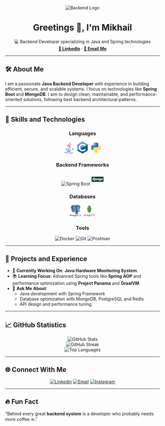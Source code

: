 <div align="center">
  <img src="https://media.istockphoto.com/id/1167600251/vector/back-end-development-web-banner-concept.jpg?s=170667a&w=0&k=20&c=mfv4Pjj_hHX7l7UtKyokMi8T-PvK0dX7ZU_wxuzkmLg=" alt="Backend Logo" title="Backend Development" style="height: 8em;">
  <h1>Greetings 👋, I'm Mikhail</h1>
  <p>
    💻 Backend Developer specializing in Java and Spring technologies<br/>
    <a href="https://www.linkedin.com/in/mikhail-shytsko-029a5a297/"><strong>🔗 LinkedIn</strong></a>
    ·
    <a href="mailto:mikhail.shytsko@gmail.com"><strong>📧 Email Me</strong></a>
  </p>
</div>

---

## 🛠️ About Me
I am a passionate **Java Backend Developer** with experience in building efficient, secure, and scalable systems. I focus on technologies like **Spring Boot** and **MongoDB**. I aim to design clean, maintainable, and performance-oriented solutions, following best backend architectural patterns.

---

## 🔧 Skills and Technologies

<div align="center">
  <h3>Languages</h3>
  <img src="https://raw.githubusercontent.com/devicons/devicon/master/icons/java/java-original.svg" alt="Java" height="40"/>
  <img src="https://raw.githubusercontent.com/devicons/devicon/master/icons/c/c-original.svg" alt="C" height="40"/>
  <img src="https://raw.githubusercontent.com/devicons/devicon/master/icons/python/python-original.svg" alt="Python" height="40"/>
</div>

<div align="center">
  <h3>Backend Frameworks</h3>
  <img src="https://www.vectorlogo.zone/logos/springio/springio-icon.svg" alt="Spring Boot" height="40"/>
  <img src="https://raw.githubusercontent.com/devicons/devicon/master/icons/django/django-original.svg" alt="Django" height="40"/>
</div>

<div align="center">
  <h3>Databases</h3>
  <img src="https://raw.githubusercontent.com/devicons/devicon/master/icons/postgresql/postgresql-original-wordmark.svg" alt="PostgreSQL" height="40"/>
  <img src="https://raw.githubusercontent.com/devicons/devicon/master/icons/mongodb/mongodb-original-wordmark.svg" alt="MongoDB" height="40"/>
</div>

<div align="center">
  <h3>Tools</h3>
  <img src="https://www.vectorlogo.zone/logos/docker/docker-icon.svg" alt="Docker" height="40"/>
  <img src="https://www.vectorlogo.zone/logos/git-scm/git-scm-icon.svg" alt="Git" height="40"/>
  <img src="https://www.vectorlogo.zone/logos/getpostman/getpostman-icon.svg" alt="Postman" height="40"/>
</div>

---

## 🚀 Projects and Experience
- 🔭 **Currently Working On**: **Java Hardware Monitoring System**.  
- 📚 **Learning Focus**: Advanced Spring tools like **Spring AOP** and performance optimization using **Project Panama** and **GraalVM**.  
- 💬 **Ask Me About**:  
   - Java development with Spring Framework  
   - Database optimization with MongoDB, PostgreSQL and Redis
   - API design and performance tuning  

---

## 📈 GitHub Statistics

<div align="center">
  <img src="https://github-readme-stats.vercel.app/api?username=yourgithubusername&theme=tokyonight&hide_border=false&include_all_commits=true&count_private=true" alt="GitHub Stats"/>
  <br>
  <img src="https://github-readme-streak-stats.herokuapp.com/?user=yourgithubusername&theme=tokyonight&hide_border=false" alt="GitHub Streak"/>
  <br>
  <img src="https://github-readme-stats.vercel.app/api/top-langs/?username=yourgithubusername&theme=tokyonight&hide_border=false&layout=compact" alt="Top Languages"/>
</div>

---

## 🌐 Connect With Me

<p align="center">
  <a href="https://www.linkedin.com/in/mikhail-shytsko-029a5a297/"><img src="https://raw.githubusercontent.com/rahuldkjain/github-profile-readme-generator/master/src/images/icons/Social/linked-in-alt.svg" alt="LinkedIn" height="40" width="40"/></a>
  <a href="mailto:mikhail.shytsko@gmail.com"><img src="https://www.vectorlogo.zone/logos/gmail/gmail-icon.svg" alt="Email" height="40" width="40"/></a>
  <a href="https://www.instagram.com/mikh.sh/"><img src="https://raw.githubusercontent.com/rahuldkjain/github-profile-readme-generator/master/src/images/icons/Social/instagram.svg" alt="Instagram" height="40" width="40"/></a>
</p>

---

## 🔥 Fun Fact
"Behind every great **backend system** is a developer who probably needs more coffee ☕."  
